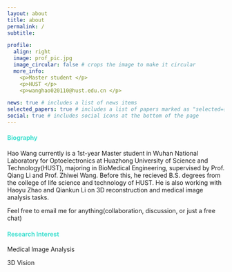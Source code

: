 ```yaml
---
layout: about
title: about
permalink: /
subtitle: 

profile:
  align: right
  image: prof_pic.jpg
  image_circular: false # crops the image to make it circular
  more_info: 
    <p>Master student </p>
    <p>HUST </p>
    <p>wanghao020110@hust.edu.cn </p>

news: true # includes a list of news items
selected_papers: true # includes a list of papers marked as "selected={true}"
social: true # includes social icons at the bottom of the page
---
```

#### <span style="color:rgb(64,224,208) ;">Biography</span>
Hao Wang currently is a 1st-year Master student in Wuhan National Laboratory for Optoelectronics at Huazhong University of Science and Technology(HUST), majoring in BioMedical Engineering, supervised by Prof. Qiang Li and Prof. Zhiwei Wang. Before this, he recieved B.S. degrees from the college of life science and technology of HUST. He is also working with Haoyu Zhao and Qiankun Li on 3D reconstruction and medical image analysis tasks.

Feel free to email me for anything(collaboration, discussion, or just a free chat)

#### <span style="color:rgb(64,224,208) ;">Research Interest</span>
Medical Image Analysis

3D Vision



